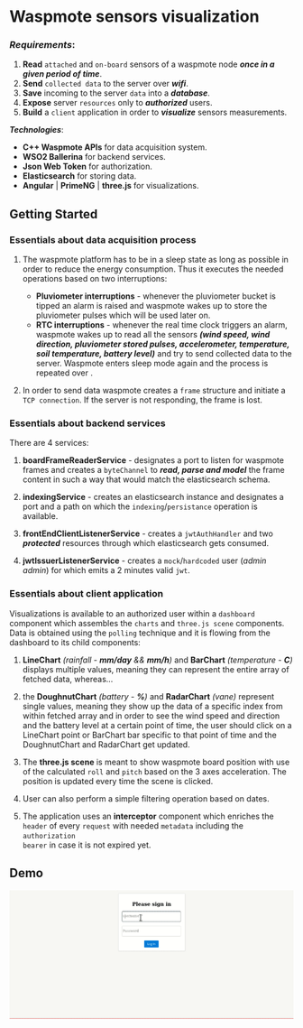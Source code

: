 # Waspmote sensors visualization

### ***Requirements***:

1. **Read** <code>attached</code> and <code>on-board</code> sensors of a waspmote node ***once in a given period of time***.
2. **Send** <code>collected data</code> to the server over ***wifi***.
3. **Save** incoming to the server <code>data</code> into a ***database***.
4. **Expose** server <code>resources</code> only to ***authorized*** users. 
5. **Build** a <code>client</code> application in order to ***visualize*** sensors measurements.

***Technologies***:
- **C++ Waspmote APIs** for data acquisition system.
- **WSO2 Ballerina** for backend services.
- **Json Web Token** for authorization.
- **Elasticsearch** for storing data.
- **Angular** | **PrimeNG** | **three.js** for visualizations.  

## Getting Started

### Essentials about data acquisition process

1. The waspmote platform has to be in a sleep state as long as possible in order to reduce the energy consumption. Thus it executes the needed operations based on two interruptions:
   - **Pluviometer interruptions** - whenever the pluviometer bucket is tipped an alarm is raised and waspmote wakes up to store the pluviometer pulses which will be used later on.
   - **RTC interruptions** - whenever the real time clock triggers an alarm, waspmote wakes up to read all the sensors ***(wind speed, wind direction, pluviometer stored pulses, accelerometer, temperature, soil temperature, battery level)*** and try to send collected data to the server. Waspmote enters sleep mode again and the process is repeated over .

2. In order to send data waspmote creates a <code>frame</code> structure and initiate a <code>TCP connection</code>. If the server is not responding, the frame is lost.

### Essentials about backend services

There are 4 services:

1. **boardFrameReaderService** - designates a port to listen for waspmote frames and creates a <code>byteChannel</code> to ***read, parse and model*** the frame content in such a way that would match the elasticsearch schema.

2. **indexingService** - creates an elasticsearch instance and designates a port and a path on which the <code>indexing</code>/<code>persistance</code> operation is available. 

3. **frontEndClientListenerService** - creates a <code>jwtAuthHandler</code> and  two ***protected*** resources through which elasticsearch gets consumed.

4. **jwtIssuerListenerService** - creates a <code>mock</code>/<code>hardcoded</code> user (*admin* *admin*) for which emits a 2 minutes valid <code>jwt</code>.

### Essentials about client application

Visualizations is available to an authorized user within a <code>dashboard</code> component which assembles the <code>charts</code> and <code>three.js scene</code> components. Data is obtained using the <code>polling</code> technique and it is flowing from the dashboard to its child components:

1. **LineChart** *(rainfall - **mm/day** && **mm/h**)* and **BarChart** *(temperature - **C**)* displays multiple values, meaning they can represent the entire array of fetched data, whereas...
   
2. the **DoughnutChart** *(battery - **%**)* and **RadarChart** *(vane)* represent single values, meaning they show up the data of a specific index from within fetched array and in order to see the wind speed and direction and the battery level at a certain point of time, the user should click on a LineChart point or BarChart bar specific to that point of time and the DoughnutChart and RadarChart get updated. 
   
3. The **three.js scene** is meant to show waspmote board position with use of the calculated <code>roll</code> and <code>pitch</code> based on the 3 axes acceleration. The position is updated every time the scene is clicked.
  
4. User can also perform a simple filtering operation based on dates.

5. The application uses an **interceptor** component which enriches the <code>header</code> of every <code>request</code> with needed <code>metadata</code> including the <code>authorization bearer</code> in case it is not expired yet.

## Demo

![](demo.gif)
